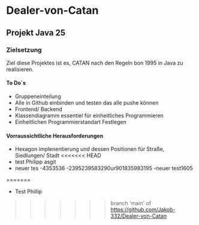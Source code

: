 # Dealer-von-Catan
## Projekt Java 25
### Zielsetzung
Ziel diese Projektes ist es, CATAN nach den Regeln bon 1995 in Java zu realisieren.

#### To Do´s

 - Gruppeneinteilung
 - Alle in Github einbinden und testen das alle pushe können
 - Frontend/ Backend
 - Klassendiagramm essentiel für einheitliches Programmieren
 - Einheitlichen Programmierstandart Festlegen

#### Vorraussichtliche Herausforderungen

  - Hexagon implenentierung und dessen Positionen für Straße, Siedlungen/ Stadt
<<<<<<< HEAD
  - test Philipp asgit
  - neuer tes
  -4353536
  -2395239583290ur901835983195
  -neuer test1605
  
  
=======
  - Test Phillip
>>>>>>> branch 'main' of https://github.com/Jakob-332/Dealer-von-Catan
